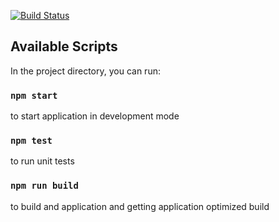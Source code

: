 [![Build Status](https://travis-ci.com/abdelhay90/react-challenge.svg?token=u243kVU7psJjfYSkHAJK&branch=master)](https://travis-ci.com/abdelhay90/react-challenge)

## Available Scripts

In the project directory, you can run:

### `npm start`

to start application in development mode

### `npm test`

to run unit tests

### `npm run build`

to build and application and getting application optimized build
